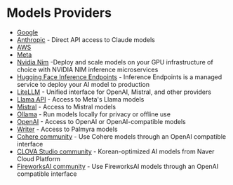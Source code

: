  # Models Providers
 
* [Google](https://cloud.google.com/vertex-ai/generative-ai/docs/learn/model-versions)
* [Anthropic](https://strandsagents.com/latest/documentation/docs/user-guide/concepts/model-providers/anthropic/) - Direct API access to Claude models
* [AWS](https://aws.amazon.com/bedrock/)
* [Meta](https://ai.meta.com/resources/models-and-libraries/)
* [Nvidia Nim](https://build.nvidia.com/models) -Deploy and scale models on your GPU infrastructure of choice with NVIDIA NIM inference microservices
* [Hugging Face Inference Endpoints](https://huggingface.co/docs/inference-endpoints/index) - Inference Endpoints is a managed service to deploy your AI model to production
* [LiteLLM](https://strandsagents.com/latest/documentation/docs/user-guide/concepts/model-providers/litellm/) - Unified interface for OpenAI, Mistral, and other providers
* [Llama API](https://strandsagents.com/latest/documentation/docs/user-guide/concepts/model-providers/llamaapi/) - Access to Meta's Llama models
* [Mistral](https://strandsagents.com/latest/documentation/docs/user-guide/concepts/model-providers/mistral/) - Access to Mistral models
* [Ollama](https://strandsagents.com/latest/documentation/docs/user-guide/concepts/model-providers/ollama/) - Run models locally for privacy or offline use
* [OpenAI](https://strandsagents.com/latest/documentation/docs/user-guide/concepts/model-providers/openai/) - Access to OpenAI or OpenAI-compatible models
* [Writer](https://strandsagents.com/latest/documentation/docs/user-guide/concepts/model-providers/writer/) - Access to Palmyra models
* [Cohere community](https://strandsagents.com/latest/documentation/docs/community/model-providers/cohere/) - Use Cohere models through an OpenAI compatible interface
* [CLOVA Studio community](https://strandsagents.com/latest/documentation/docs/community/model-providers/clova-studio/) - Korean-optimized AI models from Naver Cloud Platform
* [FireworksAI community](https://strandsagents.com/latest/documentation/docs/community/model-providers/fireworksai/) - Use FireworksAI models through an OpenAI compatible interface
